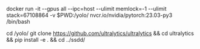 docker run -it --gpus all --ipc=host --ulimit memlock=-1 --ulimit stack=67108864 -v $PWD:/yolo/ nvcr.io/nvidia/pytorch:23.03-py3 /bin/bash

cd /yolo/
git clone https://github.com/ultralytics/ultralytics && cd ultralytics && pip install -e . && cd ../ssdd/

